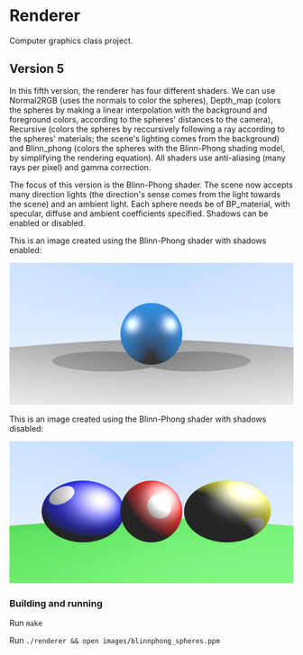 # Renderer

Computer graphics class project.

## Version 5

In this fifth version, the renderer has four different shaders. We can use Normal2RGB (uses the normals to color the spheres), Depth_map (colors the spheres by making a linear interpolation with the background and foreground colors, according to the spheres' distances to the camera), Recursive (colors the spheres by reccursively following a ray according to the spheres' materials; the scene's lighting comes from the background) and Blinn_phong (colors the spheres with the Blinn-Phong shading model, by simplifying the rendering equation). All shaders use anti-aliasing (many rays per pixel) and gamma correction.

The focus of this version is the Blinn-Phong shader. The scene now accepts many direction lights (the direction's sense comes from the light towards the scene) and an ambient light. Each sphere needs be of BP_material, with specular, diffuse and ambient coefficients specified. Shadows can be enabled or disabled.

This is an image created using the Blinn-Phong shader with shadows enabled:

![alt tag](images/blinnphong_spheres.png?raw=true "Configuration")

This is an image created using the Blinn-Phong shader with shadows disabled:

![alt tag](images/blinn2.png?raw=true "Configuration")

### Building and running

Run `make`

Run `./renderer && open images/blinnphong_spheres.ppm`
